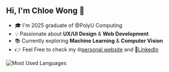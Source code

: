 ## Hi, I'm Chloe Wong 👋

<!--
**urnotchloewong/urnotchloewong** is a ✨ _special_ ✨ repository because its `README.md` (this file) appears on your GitHub profile.

Here are some ideas to get you started:

- 🔭 I’m currently working on ...
- 🌱 I’m currently learning ...
- 👯 I’m looking to collaborate on ...
- 🤔 I’m looking for help with ...
- 💬 Ask me about ...
- 📫 How to reach me: ...
- 😄 Pronouns: ...
- ⚡ Fun fact: ...
-->

- 🎓 I'm 2025 graduate of @PolyU Computing
- 💡 Passionate about **UX/UI Design** & **Web Development**
- 📚 Currently exploring **Machine Learning** & **Computer Vision**
- 👉 Feel Free to check my 🌐[personal website](chloewongwy.me) and 💼[LinkedIn](https://www.linkedin.com/in/chloewongwy) 


<img src="https://github-readme-stats.vercel.app/api/top-langs/?username=chloewongwy&layout=compact&theme=dark" alt="Most Used Languages">

